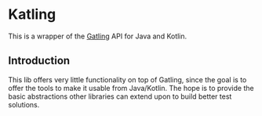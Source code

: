 # Katling

This is a wrapper of the [Gatling](http://gatling.io) API for Java and Kotlin.

## Introduction

This lib offers very little functionality on top of Gatling, 
since the goal is to offer the tools to make it usable from Java/Kotlin. 
The hope is to provide the basic abstractions other libraries can extend upon to build better test solutions.
